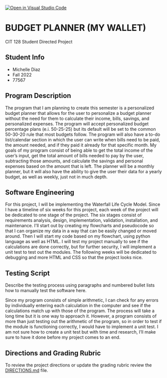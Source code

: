 [![Open in Visual Studio Code](https://classroom.github.com/assets/open-in-vscode-c66648af7eb3fe8bc4f294546bfd86ef473780cde1dea487d3c4ff354943c9ae.svg)](https://classroom.github.com/online_ide?assignment_repo_id=8987496&assignment_repo_type=AssignmentRepo)
# BUDGET PLANNER (MY WALLET)

CIT 128 Student Directed Project

## Student Info

* Michelle Diaz
* Fall 2022
* 77567

## Program Description

The program that I am planning to create this semester is a personalized budget planner that allows for the user to personalize a budget planner without the need for them to calculate their income, bills, savings, and personalized expenses. The program will accept personalized budget percentage plans (e.i. 50-25-25) but its default will be set to the common 50-30-20 rule that most budgets follow. The program will also have a to-do list/calendar section in which the user can write when bills need to be paid, the amount needed, and if they paid it already for that specific month. My goals of my program consist of being able to get the total income of the user’s input, get the total amount of bills needed to pay by the user, subtracting those amounts, and calculate the savings and personal expenses  based on the amount that is left. The planner will be a monthly planner, but it will also have the ability to give the user their data for a yearly budget, as well as weekly, just not in much depth. 

## Software Engineering

For this project, I will be implementing the Waterfall Life Cycle Model. Since I have a timeline of six weeks for this project, each week of the project will be dedicated to one stage of the project. The six stages consist of requirements analysis, design, implementation, validation, installation, and maintenance. I'll start out by creating my flowcharts and pseudocode so that I can organize my data in a way that can be easily changed or moved around. Then I will start my code based on my flowchart, using python language as well as HTML. I will test my project manually to see if the calculations are done correctly, but for further security, I will implement a unit test to test out the modules. The following weeks will be dedicated to debugging and more HTML and CSS so that the project looks nice. 
## Testing Script

Describe the testing process using paragraphs and numbered bullet lists how to manually test the software here. 

Since my program consists of simple arithmetic, I can check for any errors by individually entering each calculation in the computer and see if the calculations match up with those of the program. The process will take a long time but it is one way to approach it. However, a program consists of more than just testing out the arithmetic of the program, so in order to test if the module is functioning correctly, I would have to implement a unit test. I am not sure how to create a unit test but with time and research, I’ll make sure to have it done before my project comes to an end.  

## Directions and Grading Rubric

To review the project directions or update the grading rubric review the [DIRECTIONS.md](DIRECTIONS.md) file.
